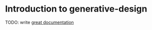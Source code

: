# Introduction to generative-design

TODO: write [great documentation](http://jacobian.org/writing/what-to-write/)
